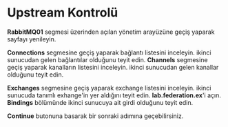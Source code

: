 # Upstream Kontrolü

**RabbitMQ01** segmesi üzerinden açılan yönetim arayüzüne geçiş yaparak sayfayı yenileyin.

**Connections** segmesine geçiş yaparak bağlantı listesini inceleyin. ikinci sunucudan gelen bağlantılar olduğunu teyit edin.
**Channels** segmesine geçiş yaparak kanalların listesini inceleyin. ikinci sunucudan gelen kanallar olduğunu teyit edin.

**Exchanges** segmesine geçiş yaparak exchange listesini inceleyin. ikinci sunucuda tanımlı exhange'in yer aldığını teyit edin. **lab.federation.ex**'i açın. **Bindings** bölümünde ikinci sunucuya ait girdi olduğunu teyit edin.

**Continue** butonuna basarak bir sonraki adımına geçebilirsiniz.